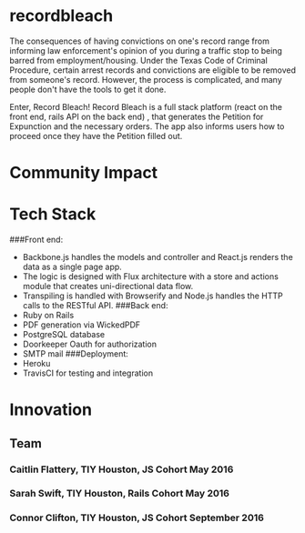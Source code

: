 # recordbleach

The consequences of having convictions on one's record range from informing law enforcement's opinion of you during a traffic stop to being barred from employment/housing. Under the Texas Code of Criminal Procedure, certain arrest records and convictions are eligible to be removed from someone's record. However, the process is complicated, and many people don't have the tools to get it done.

Enter, Record Bleach! Record Bleach is a full stack platform (react on the front end, rails API on the back end) , that generates the Petition for Expunction and the necessary orders. The app also informs users how to proceed once they have the Petition filled out.

# Community Impact

# Tech Stack
###Front end: 
- Backbone.js handles the models and controller and React.js renders the data as a single page app. 
- The logic is designed with Flux architecture with a store and actions module that creates uni-directional data flow.  
- Transpiling is handled with Browserify and Node.js handles the HTTP calls to the RESTful API. 
###Back end: 
- Ruby on Rails
- PDF generation via WickedPDF
- PostgreSQL database
- Doorkeeper Oauth for authorization
- SMTP mail 
###Deployment: 
- Heroku
- TravisCI for testing and integration 

# Innovation

## Team
### Caitlin Flattery, TIY Houston, JS Cohort May 2016
### Sarah Swift, TIY Houston, Rails Cohort May 2016
### Connor Clifton, TIY Houston, JS Cohort September 2016
